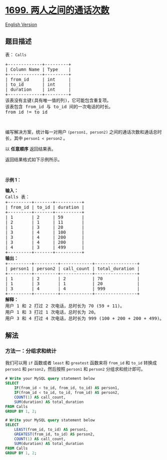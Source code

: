 # [1699. 两人之间的通话次数](https://leetcode.cn/problems/number-of-calls-between-two-persons)

[English Version](/solution/1600-1699/1699.Number%20of%20Calls%20Between%20Two%20Persons/README_EN.md)

<!-- tags:数据库 -->

## 题目描述

<!-- 这里写题目描述 -->

<p>表：&nbsp;<code>Calls</code></p>

<pre>
+-------------+---------+
| Column Name | Type    |
+-------------+---------+
| from_id     | int     |
| to_id       | int     |
| duration    | int     |
+-------------+---------+
该表没有主键(具有唯一值的列)，它可能包含重复项。
该表包含 from_id 与 to_id 间的一次电话的时长。
from_id != to_id
</pre>

<p>&nbsp;</p>

<p>编写解决方案，统计每一对用户&nbsp;<code>(person1, person2)</code>&nbsp;之间的通话次数和通话总时长，其中&nbsp;<code>person1 &lt; person2</code>&nbsp;。</p>

<p>以 <strong>任意顺序</strong> 返回结果表。</p>

<p>返回结果格式如下示例所示。</p>

<p>&nbsp;</p>

<p><strong>示例 1：</strong></p>

<pre>
<strong>输入：</strong>
Calls 表：
+---------+-------+----------+
| from_id | to_id | duration |
+---------+-------+----------+
| 1       | 2     | 59       |
| 2       | 1     | 11       |
| 1       | 3     | 20       |
| 3       | 4     | 100      |
| 3       | 4     | 200      |
| 3       | 4     | 200      |
| 4       | 3     | 499      |
+---------+-------+----------+
<strong>输出：</strong>
+---------+---------+------------+----------------+
| person1 | person2 | call_count | total_duration |
+---------+---------+------------+----------------+
| 1       | 2       | 2          | 70             |
| 1       | 3       | 1          | 20             |
| 3       | 4       | 4          | 999            |
+---------+---------+------------+----------------+
<strong>解释：</strong>
用户 1 和 2 打过 2 次电话，总时长为 70 (59 + 11)。
用户 1 和 3 打过 1 次电话，总时长为 20。
用户 3 和 4 打过 4 次电话，总时长为 999 (100 + 200 + 200 + 499)。</pre>

## 解法

### 方法一：分组求和统计

我们可以用 `if` 函数或者 `least` 和 `greatest` 函数来将 `from_id` 和 `to_id` 转换成 `person1` 和 `person2`，然后按照 `person1` 和 `person2` 分组求和统计即可。

<!-- tabs:start -->

```sql
# Write your MySQL query statement below
SELECT
    IF(from_id < to_id, from_id, to_id) AS person1,
    IF(from_id < to_id, to_id, from_id) AS person2,
    COUNT(1) AS call_count,
    SUM(duration) AS total_duration
FROM Calls
GROUP BY 1, 2;
```

```sql
# Write your MySQL query statement below
SELECT
    LEAST(from_id, to_id) AS person1,
    GREATEST(from_id, to_id) AS person2,
    COUNT(1) AS call_count,
    SUM(duration) AS total_duration
FROM Calls
GROUP BY 1, 2;
```

<!-- tabs:end -->

<!-- end -->
